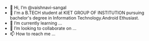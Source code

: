 - 👋 Hi, I’m @vaishnavi-sangal
- 👀 I'm a B.TECH student at KIET GROUP OF INSTITUTION pursuing bachelor's degree in Information Technology.Android Ethusiast.
- 🌱 I’m currently learning ...
- 💞️ I’m looking to collaborate on ...
- 📫 How to reach me ...

<!---
vaishnavi-sangal/vaishnavi-sangal is a ✨ special ✨ repository because its `README.md` (this file) appears on your GitHub profile.
You can click the Preview link to take a look at your changes.
--->
